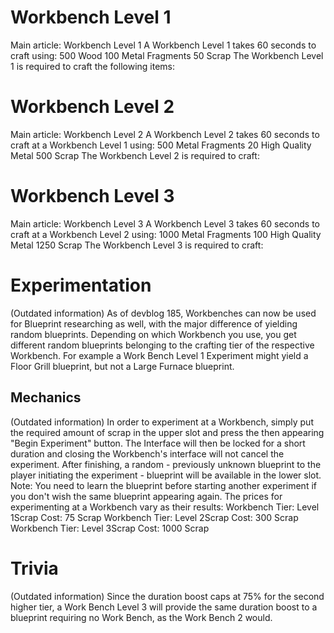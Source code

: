 # Workbench Level 1

Main article: Workbench Level 1
A Workbench Level 1 takes 60 seconds to craft using:
500 Wood
100 Metal Fragments
50 Scrap
The Workbench Level 1 is required to craft the following items:
# Workbench Level 2

Main article: Workbench Level 2
A Workbench Level 2 takes 60 seconds to craft at a Workbench Level 1 using:
500 Metal Fragments
20 High Quality Metal
500 Scrap
The Workbench Level 2 is required to craft:
# Workbench Level 3

Main article: Workbench Level 3
A Workbench Level 3 takes 60 seconds to craft at a Workbench Level 2 using:
1000 Metal Fragments
100 High Quality Metal
1250 Scrap
The Workbench Level 3 is required to craft:
# Experimentation

 
(Outdated information) As of devblog 185, Workbenches can now be used for Blueprint researching as well, with the major difference of yielding random blueprints. Depending on which Workbench you use, you get different random blueprints belonging to the crafting tier of the respective Workbench. For example a Work Bench Level 1 Experiment might yield a Floor Grill blueprint, but not a Large Furnace blueprint.
## Mechanics

(Outdated information) In order to experiment at a Workbench, simply put the required amount of scrap in the upper slot and press the then appearing "Begin Experiment" button. The Interface will then be locked for a short duration and closing the Workbench's interface will not cancel the experiment. After finishing, a random - previously unknown blueprint to the player initiating the experiment - blueprint will be available in the lower slot.
Note: You need to learn the blueprint before starting another experiment if you don't wish the same blueprint appearing again.
The prices for experimenting at a Workbench vary as their results:
Workbench Tier: Level 1Scrap Cost: 75 Scrap
Workbench Tier: Level 2Scrap Cost: 300 Scrap
Workbench Tier: Level 3Scrap Cost: 1000 Scrap
# Trivia

(Outdated information) Since the duration boost caps at 75% for the second higher tier, a Work Bench Level 3 will provide the same duration boost to a blueprint requiring no Work Bench, as the Work Bench 2 would.
